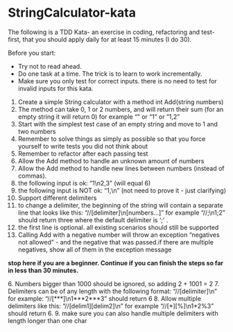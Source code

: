 StringCalculator-kata
=====================

The following is a TDD Kata- an exercise in coding, refactoring and test-first, that you should apply daily for at least 15 minutes (I do 30).

Before you start: 
- Try not to read ahead.
- Do one task at a time. The trick is to learn to work incrementally.
- Make sure you only test for correct inputs. there is no need to test for invalid inputs for this kata.

1. Create a simple String calculator with a method int Add(string numbers)
 1. The method can take 0, 1 or 2 numbers, and will return their sum (for an empty string it will return 0) for example “” or “1” or “1,2”
 2. Start with the simplest test case of an empty string and move to 1 and two numbers
 3. Remember to solve things as simply as possible so that you force yourself to write tests you did not think about
 4. Remember to refactor after each passing test
2. Allow the Add method to handle an unknown amount of numbers
3. Allow the Add method to handle new lines between numbers (instead of commas).
 1. the following input is ok:  “1\n2,3”  (will equal 6)
 2. the following input is NOT ok:  “1,\n” (not need to prove it - just clarifying)
4. Support different delimiters
 1. to change a delimiter, the beginning of the string will contain a separate line that looks like this:   “//[delimiter]\n[numbers…]” for example “//;\n1;2” should return three where the default delimiter is ‘;’ .
 2. the first line is optional. all existing scenarios should still be supported
5. Calling Add with a negative number will throw an exception “negatives not allowed” - and the negative that was passed.if there are multiple negatives, show all of them in the exception message
<p><strong>stop here if you are a beginner. Continue if you can finish the steps so far in less than 30 minutes.</strong></p>
6. Numbers bigger than 1000 should be ignored, so adding 2 + 1001  = 2
7. Delimiters can be of any length with the following format:  “//[delimiter]\n” for example: “//[***]\n1***2***3” should return 6
8. Allow multiple delimiters like this:  “//[delim1][delim2]\n” for example “//[*][%]\n1*2%3” should return 6.
9. make sure you can also handle multiple delimiters with length longer than one char
